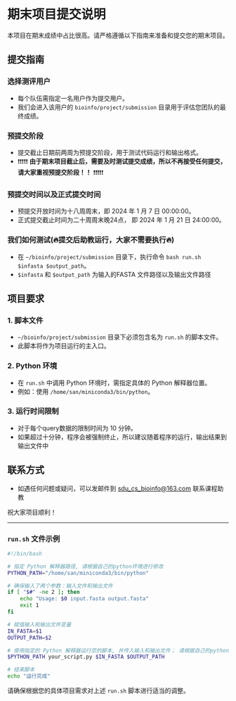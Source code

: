 # 期末项目提交说明


本项目在期末成绩中占比很高。请严格遵循以下指南来准备和提交您的期末项目。

## 提交指南

### 选择测评用户
- 每个队伍需指定一名用户作为提交用户。
- 我们会进入该用户的 `bioinfo/project/submission` 目录用于评估您团队的最终成绩。

### 预提交阶段
- 提交截止日期前两周为预提交阶段，用于测试代码运行和输出格式。
- ❗️❗️❗️❗️❗️ **由于期末项目截止后，需要及时测试提交成绩，所以不再接受任何提交，请大家重视预提交阶段！！** ❗️❗️❗️❗️❗️

### 预提交时间以及正式提交时间

- 预提交开放时间为十八周周末，即 2024 年 1 月 7 日 00:00:00。
- 正式提交截止时间为二十周周末晚24点， 即 2024 年 1 月 21 日 24:00:00。

### 我们如何测试(🔥提交后助教运行，大家不需要执行🔥)
- 在 `~/bioinfo/project/submission` 目录下，执行命令 `bash run.sh $infasta $output_path`。
- `$infasta` 和 `$output_path` 为输入的FASTA 文件路径以及输出文件路径

## 项目要求

### 1. 脚本文件
- `~/bioinfo/project/submission` 目录下必须包含名为 `run.sh` 的脚本文件。
- 此脚本将作为项目运行的主入口。

### 2. Python 环境
- 在 `run.sh` 中调用 Python 环境时，需指定具体的 Python 解释器位置。
- 例如：使用 `/home/san/miniconda3/bin/python`。

### 3. 运行时间限制
- 对于每个query数据的限制时间为 10 分钟。
- 如果超过十分钟，程序会被强制终止，所以建议随着程序的运行，输出结果到输出文件中

## 联系方式
- 如遇任何问题或疑问，可以发邮件到 sdu_cs_bioinfo@163.com 联系课程助教

祝大家项目顺利！

---

### `run.sh` 文件示例

```bash
#!/bin/bash

# 指定 Python 解释器路径, 请根据自己的python环境进行修改
PYTHON_PATH="/home/san/miniconda3/bin/python"

# 确保输入了两个参数：输入文件和输出文件
if [ "$#" -ne 2 ]; then
    echo "Usage: $0 input.fasta output.fasta"
    exit 1
fi

# 赋值输入和输出文件变量
IN_FASTA=$1
OUTPUT_PATH=$2

# 使用指定的 Python 解释器运行您的脚本, 并传入输入和输出文件； 请根据自己的python文件名进行修改`your_script.py`
$PYTHON_PATH your_script.py $IN_FASTA $OUTPUT_PATH

# 结束脚本
echo "运行完成"
```

请确保根据您的具体项目需求对上述 `run.sh` 脚本进行适当的调整。
